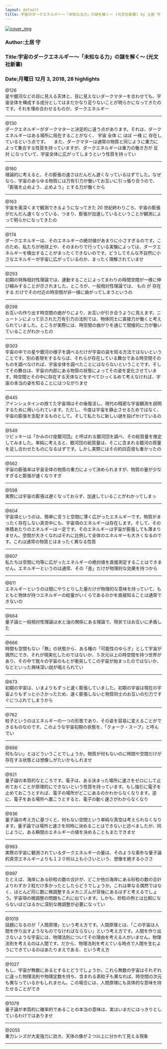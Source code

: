 ```yaml
---
layout: default
title: 宇宙のダークエネルギー～「未知なる力」の謎を解く～ (光文社新書) by 土居 守
---
```


[![cover_img](http://images-jp.amazon.com/images/P/B009KZ4322.09.MZZZZZZZ.jpg)](https://www.amazon.co.jp/dp/B009KZ4322)  
### Author:土居 守  
### Title:宇宙のダークエネルギー～「未知なる力」の謎を解く～ (光文社新書)  
### Date:月曜日 12月 3, 2018, 28 highlights
  
@126  
星や銀河などの目に見える天体と、目に見えないダークマターを合わせても、宇宙全体を構成する成分としてはまだかなり足りないことが明らかになってきたのです。それを埋め合わせるものが、ダークエネルギー  
****
  
@130  
ダークエネルギーがダークマターと決定的に違う点があります。それは、ダークエネルギーはある場所に局在することがなく、 宇宙 全体 に ほぼ 一様 に 存在しているという点です。 　また、ダークマターは通常の物質と同じように重力によって集合する性質を持っていますが、ダークエネルギーは重力の働き方が 反対 になっていて、宇宙全体に広がってしまうという性質を持ってい  
****
  
@160  
理論的に考えると、その膨張の速さはだんだん遅くなっているはずでした。なぜなら、宇宙のあらゆる物質には万有引力が働いてお互いに引っ張り合うので、「膨張を止めよう、止めよう」とする力が働くから  
****
  
@163  
宇宙を奥深くまで観測できるようになってきた 20 世紀終わりごろ、宇宙の膨張がだんだん速くなっている、つまり、膨張が加速しているということが観測によって明らかになってきたの  
****
  
@174  
ダークエネルギーは、そのエネルギーの絶対値があまりに小さすぎるのです。このため、私たちが地球上や、そのまわりで行っている実験によっては、ダークエネルギーを検出することがまったくできないのです。どうしてそんな不自然に小さなエネルギーが宇宙に広がっているのか、まったく理解されていませ  
****
  
@293  
初期の特殊相対性理論では、運動することによってまわりの時間空間が一様に伸び縮みすることが示されました。ところが、一般相対性理論では、 もの が 存在 する だけでその付近の時空間が非一様に曲がってしまうというの  
****
  
@298  
お互いの作り出す時空間の曲がりにより、お互いが引き合うように見えます。ニュートンによって示された万有引力の法則では、物体同士に直接力が働くと考えられていました。ところが実際には、時空間の曲がりを通じて間接的に力が働いていることがわかったの  
****
  
@303  
宇宙の中での星や銀河の様子を調べるだけが宇宙の姿を知る方法ではないということです。別の表現をするならば、それらが存在している舞台である時空間そのものを調べなければ、宇宙全体を調べたことにはならないということです。そしてその舞台は、宇宙の内部にある物質の状態によってその姿を変化させています。時空間とその中に存在する天体などをすべてひっくるめて考えなければ、宇宙の本当の姿を知ることにはつながりませ  
****
  
@445  
アインシュタインの捨てた宇宙項はその後復活し、現代の精密な宇宙観測を説明するために用いられています。ただし、今度は宇宙を静止させるためではなく、宇宙の膨張を支配するものとして。そして私たちに新しい謎を投げかけているの  
****
  
@549  
ツビッキーは「かみのけ座銀河団」と呼ばれる銀河団を調べ、その総質量を推定してみました。単純に考えると、銀河団の総質量は、そこに含まれる銀河の質量を足し合わせたものになるはずです。しかし実際にはその約四百倍も重かったの  
****
  
@562  
宇宙の膨張率は宇宙全体の物質の重力によって決められますが、物質の量が少なすぎると膨張が速くなりすぎ  
****
  
@598  
実際には宇宙の膨張は遅くなっておらず、加速していることがわかってしまっ  
****
  
@604  
宇宙項というのは、簡単に言うと空間に薄く広がったエネルギーです。物質がまったく存在しない真空中にも、宇宙項のエネルギーは存在します。そして、その体積あたりのエネルギーは一定です。そのエネルギーは宇宙が膨張しても薄まりません。空間が大きくなればそれに比例して全体のエネルギーも大きくなるのです。これは通常の物質とはまったく異なる性質  
****
  
@607  
私たちは空間に均等に広がったエネルギーの絶対値を直接測定することはできません。エネルギーというのは通常、その「差」だけが物理的な効果を持つから  
****
  
@611  
エネルギーというのは間にやりとりした量だけが物理的な意味を持っていて、もともと物体が持つエネルギーの総量がいくらであるのかを直接知ることは通常できないの  
****
  
@664  
量子論と一般相対性理論は水と油の関係にある理論で、現状ではお互いに矛盾した  
****
  
@666  
時間も空間もない「無」の状態から、ある種の「可能性のゆらぎ」として宇宙が偶然にでき、それが現実化したのではないか、５次元以上の時空間を持つ世界があり、その中で我々の宇宙のもとが衝突してこの宇宙が始まったのではないか、などといった興味深い説が唱えられてい  
****
  
@673  
初期の宇宙は、いまよりもずっと速く膨張していました。初期の宇宙は現在の宇宙よりもずっと小さかったため、速く膨張しないと物質同士のお互いの引力ですぐにつぶれてしまうから  
****
  
@762  
粒子というのはエネルギーの一つの形態であり、その姿を容易に変えることができるものなのです。このような宇宙初期の状態を、「クォーク・スープ」と呼んでい  
****
  
@886  
何もない」とはどういうことでしょうか。物質が何もないのに時間や空間だけが存在する状態とは想像しがたいかもしれませ  
****
  
@921  
量子論の本質的なところです。電子は、ある決まった場所に速さをゼロにして止めておくことが原理的にできないという性質を持っています。もし強引に電子を止めておこうとすれば、電子の場所がどこにあるのかわからなくなります。逆に、電子をある場所へ置こうとすると、電子の動く速さがわからなくなり  
****
  
@936  
量子論の考え方に基づくと、何もない空間という単純な真空は考えられなくなります。量子論では場所と速さを同時に決めることはできないと述べましたが、同じように、ある瞬間のエネルギーの値を決めることもまたできませ  
****
  
@983  
実際の宇宙に観測されているダークエネルギーの量は、そのような素朴な量子論的真空エネルギーよりも１２０桁以上も小さいという、想像を絶する小ささ  
****
  
@997  
たとえば、海岸にある砂粒の数の合計が、どこか他の海岸にある砂粒の数の合計よりわずか２粒だけ多かったとしたらどうでしょうか。これは単なる偶然ではなく、ほとんど同じ数に微調整するメカニズムが背後にあるはずと考えるでしょう。宇宙項の微調整の問題もこれに似ています。しかも、砂粒の例とは比較にならないほどはるかに深刻な微調整が必要になってい  
****
  
@1019  
話題になるのが「人間原理」という考え方です。人間原理とは、「この宇宙は人間を作り出すようなものでなければならない」という考え方です。人間を作り出さないような宇宙には、物理法則についてその理由を考える人がいません。物理法則を考えるのは人間です。だから、物理法則を考えている時点で人間を生むようにできているのはあたりまえである、という考え方  
****
  
@1027  
もし、宇宙が無数にあるとするとどうでしょうか。これら無数の宇宙はそれぞれに違った物理法則や物理定数を持ち、含まれる素粒子も異なれば、時空間の次元も異なっているかもしれません。この場合には、人間原理にも具体的な意味を持たせることができ  
****
  
@1079  
量子論が本質的に確率的であることの本当の意味は、実はいまだにはっきりとしているわけではありませ  
****
  
@2055  
重力レンズが大変強力に効き、天体の像が２つ以上に分かれて見える現象  
****